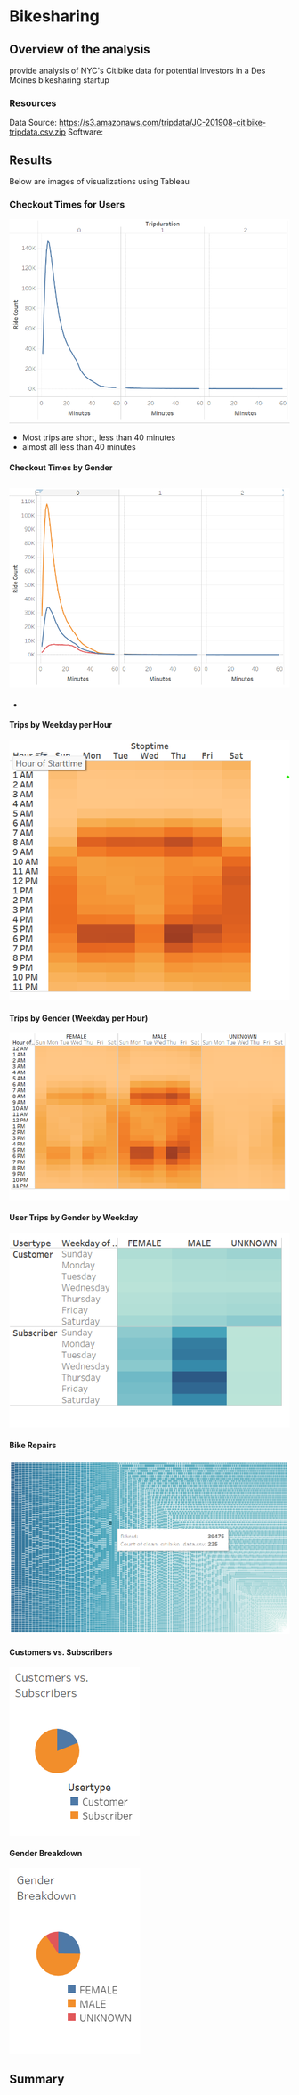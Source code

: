 # Bikesharing

## Overview of the analysis
provide analysis of NYC's Citibike data for potential investors in a Des Moines bikesharing startup

### Resources
Data Source: https://s3.amazonaws.com/tripdata/JC-201908-citibike-tripdata.csv.zip
Software: 


## Results
Below are images of visualizations using Tableau

### Checkout Times for Users
![this is an image](Images/1_checkout_times_for_users.png)
- Most trips are short, less than 40 minutes
- almost all less than 40 minutes


#### Checkout Times by Gender
![this is an image](Images/2_checkout_times_by_gender.png)
- 
- 


#### Trips by Weekday per Hour
![this is an image](Images/3_trips_by_weekday_per_hr.png)


#### Trips by Gender (Weekday per Hour)
![this is an image](Images/4_trips_by_gender.png)


#### User Trips by Gender by Weekday
![this is an image](Images/5_trips_by_gender_per_weekday.png)


#### Bike Repairs
![this is an image](Images/6_bike_repairs.png)


#### Customers vs. Subscribers
![this is an image](Images/7_customers_v_subscribers.png)


#### Gender Breakdown
![this is an image](Images/8_gender_breakdown.png)


## Summary
